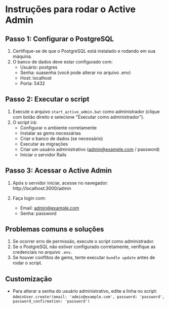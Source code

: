 # Instruções para rodar o Active Admin

## Passo 1: Configurar o PostgreSQL

1. Certifique-se de que o PostgreSQL está instalado e rodando em sua máquina.
2. O banco de dados deve estar configurado com:
   - Usuário: postgres
   - Senha: suasenha (você pode alterar no arquivo .env)
   - Host: localhost
   - Porta: 5432

## Passo 2: Executar o script

1. Execute o arquivo `start_active_admin.bat` como administrador (clique com botão direito e selecione "Executar como administrador").
2. O script irá:
   - Configurar o ambiente corretamente
   - Instalar as gems necessárias
   - Criar o banco de dados (se necessário)
   - Executar as migrações
   - Criar um usuário administrativo (admin@example.com / password)
   - Iniciar o servidor Rails

## Passo 3: Acessar o Active Admin

1. Após o servidor iniciar, acesse no navegador:
   http://localhost:3000/admin

2. Faça login com:
   - Email: admin@example.com
   - Senha: password

## Problemas comuns e soluções

1. Se ocorrer erro de permissão, execute o script como administrador.
2. Se o PostgreSQL não estiver configurado corretamente, verifique as credenciais no arquivo `.env`.
3. Se houver conflitos de gems, tente executar `bundle update` antes de rodar o script.

## Customização

- Para alterar a senha do usuário administrativo, edite a linha no script:
  `AdminUser.create!(email: 'admin@example.com', password: 'password', password_confirmation: 'password')`